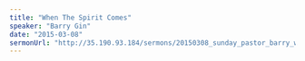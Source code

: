 ```yaml
---
title: "When The Spirit Comes"
speaker: "Barry Gin"
date: "2015-03-08"
sermonUrl: "http://35.190.93.184/sermons/20150308_sunday_pastor_barry_when_the_spirit_comes.mp3"
---
```

